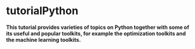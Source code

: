 # tutorialPython

__This tutorial provides varieties of topics on Python together with some of its useful and popular toolkits, for example the optimization toolkits and the machine learning toolkits.__



